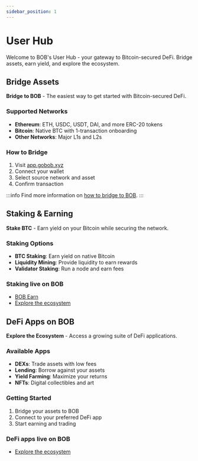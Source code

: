 ```yaml
---
sidebar_position: 1
---
```


# User Hub

Welcome to BOB's User Hub - your gateway to Bitcoin-secured DeFi. Bridge assets, earn yield, and explore the ecosystem.

## Bridge Assets

**Bridge to BOB** - The easiest way to get started with Bitcoin-secured DeFi.

### Supported Networks
- **Ethereum**: ETH, USDC, USDT, DAI, and more ERC-20 tokens
- **Bitcoin**: Native BTC with 1-transaction onboarding
- **Other Networks**: Major L1s and L2s

### How to Bridge
1. Visit [app.gobob.xyz](https://app.gobob.xyz/en)
2. Connect your wallet
3. Select source network and asset
4. Confirm transaction

:::info
Find more information on [how to bridge to BOB](/docs/user-hub/onboard-to-bob/).
:::

## Staking & Earning

**Stake BTC** - Earn yield on your Bitcoin while securing the network.

### Staking Options
- **BTC Staking**: Earn yield on native Bitcoin
- **Liquidity Mining**: Provide liquidity to earn rewards
- **Validator Staking**: Run a node and earn fees

### Staking live on BOB

- [BOB Earn](https://app.gobob.xyz/en/earn)
- [Explore the ecosystem](https://app.gobob.xyz/en/apss)

## DeFi Apps on BOB

**Explore the Ecosystem** - Access a growing suite of DeFi applications.

### Available Apps
- **DEXs**: Trade assets with low fees
- **Lending**: Borrow against your assets
- **Yield Farming**: Maximize your returns
- **NFTs**: Digital collectibles and art

### Getting Started
1. Bridge your assets to BOB
2. Connect to your preferred DeFi app
3. Start earning and trading

### DeFi apps live on BOB

- [Explore the ecosystem](https://app.gobob.xyz/en/apss)